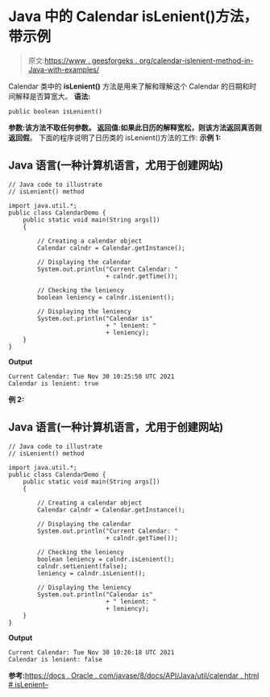# Java 中的 Calendar isLenient()方法，带示例

> 原文:[https://www . geesforgeks . org/calendar-islenient-method-in-Java-with-examples/](https://www.geeksforgeeks.org/calendar-islenient-method-in-java-with-examples/)

Calendar 类中的 **isLenient()** 方法是用来了解和理解这个 Calendar 的日期和时间解释是否算宽大。
**语法:**

```
public boolean isLenient()
```

**参数:**该方法不取任何参数。
**返回值:**如果此日历的解释宽松，则该方法返回**真**否则返回**假**。
下面的程序说明了日历类的 isLenient()方法的工作:
**示例 1:**

## Java 语言(一种计算机语言，尤用于创建网站)

```
// Java code to illustrate
// isLenient() method

import java.util.*;
public class CalendarDemo {
    public static void main(String args[])
    {

        // Creating a calendar object
        Calendar calndr = Calendar.getInstance();

        // Displaying the calendar
        System.out.println("Current Calendar: "
                           + calndr.getTime());

        // Checking the leniency
        boolean leniency = calndr.isLenient();

        // Displaying the leniency
        System.out.println("Calendar is"
                           + " lenient: "
                           + leniency);
    }
}
```

**Output**

```
Current Calendar: Tue Nov 30 10:25:50 UTC 2021
Calendar is lenient: true
```

**例 2:**

## Java 语言(一种计算机语言，尤用于创建网站)

```
// Java code to illustrate
// isLenient() method

import java.util.*;
public class CalendarDemo {
    public static void main(String args[])
    {

        // Creating a calendar object
        Calendar calndr = Calendar.getInstance();

        // Displaying the calendar
        System.out.println("Current Calendar: "
                           + calndr.getTime());

        // Checking the leniency
        boolean leniency = calndr.isLenient();
        calndr.setLenient(false);
        leniency = calndr.isLenient();

        // Displaying the leniency
        System.out.println("Calendar is"
                           + " lenient: "
                           + leniency);
    }
}
```

**Output**

```
Current Calendar: Tue Nov 30 10:26:18 UTC 2021
Calendar is lenient: false
```

**参考:**[https://docs . Oracle . com/javase/8/docs/API/Java/util/calendar . html # isLenient–](https://docs.oracle.com/javase/8/docs/api/java/util/Calendar.html#isLenient--)